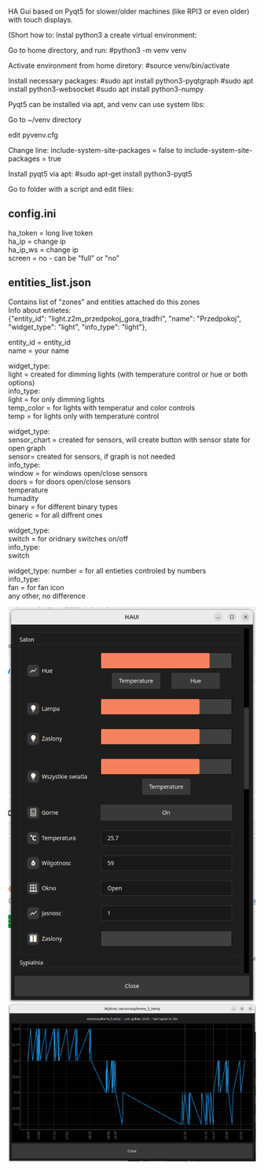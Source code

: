 HA Gui based on Pyqt5 for slower/older machines (like RPI3 or even older) with touch displays.

(Short how to:
Instal python3 a create virtual environment:

Go to home directory, and run:
#python3 -m venv venv

Activate environment from home diretory:
#source venv/bin/activate

Install necessary packages:
#sudo apt install python3-pyqtgraph
#sudo apt install python3-websocket
#sudo apt install python3-numpy

Pyqt5 can be installed via apt, and venv can use system libs:

Go to ~/venv directory

edit pyvenv.cfg

Change line:
include-system-site-packages = false 
to
include-system-site-packages = true

Install pyqt5 via apt:
#sudo apt-get install python3-pyqt5  


Go to folder with a script and edit files:

config.ini
---------------------------------------------
ha_token = long live token  <br/>
ha_ip = change ip <br/>
ha_ip_ws = change ip <br/>
screen = no - can be "full" or "no" <br/>

entities_list.json 
---------------------------------------------
Contains list of "zones" and entities attached do this zones <br/>
Info about entietes: <br/>
{"entity_id": "light.z2m_przedpokoj_gora_tradfri", "name": "Przedpokoj", "widget_type": "light", "info_type": "light"},

entity_id = entity_id <br/>
name = your name  <br/>


widget_type: <br/>
  light = created for dimming lights (with temperature control or hue or both options) <br/>
    info_type: <br/>
      light = for only dimming lights <br/>
      temp_color = for lights with temperatur and color controls <br/>
      temp = for lights only with temperature control <br/>

widget_type:  <br/>
  sensor_chart = created for sensors, will create button with sensor state for open graph  <br/>
  sensor= created for sensors, if graph is not needed <br/>
    info_type: <br/>
      window = for windows open/close sensors  <br/>
      doors = for doors open/close sensors <br/>
      temperature <br/>
      humadity <br/>
      binary = for different binary types <br/>
      generic = for all diffrent ones <br/>
      
widget_type: <br/>
  switch = for oridnary switches on/off <br/>
    info_type: <br/>
      switch <br/>
      
widget_type:
  number = for all entieties controled by numbers <br/>
    info_type: <br/>
      fan = for fan icon <br/>
      any other, no difference <br/>



![Alt text](https://github.com/maskaz/ha_auto_py_gui/blob/main/screenshot_no_full_screen.png?raw=true "1")
![Alt text](https://github.com/maskaz/ha_auto_py_gui/blob/main/sensor_graph.png?raw=true "1")
